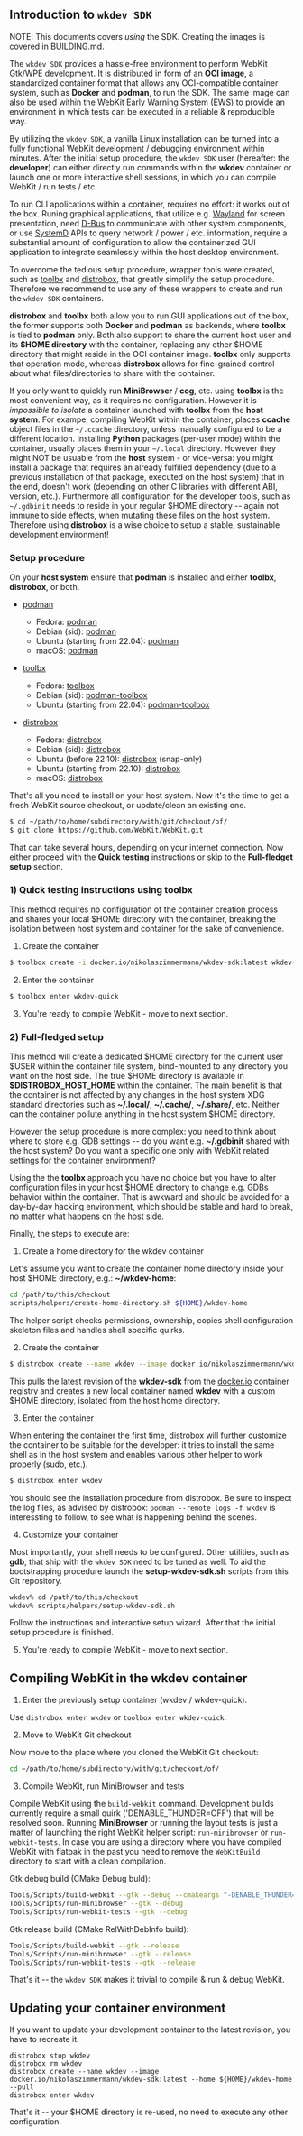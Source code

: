 ## Introduction to ``wkdev SDK``

NOTE: This documents covers _using_ the SDK. Creating the images is covered in BUILDING.md.

The ``wkdev SDK`` provides a hassle-free environment to perform WebKit Gtk/WPE development.
It is distributed in form of an **OCI image**, a standardized container format that allows
any OCI-compatible container system, such as **Docker** and **podman**, to run the SDK.
The same image can also be used within the WebKit Early Warning System (EWS) to provide
an environment in which tests can be executed in a reliable & reproducible way.

By utilizing the ``wkdev SDK``, a vanilla Linux installation can be turned into a fully
functional WebKit development / debugging environment within minutes. After the initial
setup procedure, the ``wkdev SDK`` user (hereafter: the **developer**) can either directly
run commands within the **wkdev** container or launch one or more interactive shell
sessions, in which you can compile WebKit / run tests / etc.

To run CLI applications within a container, requires no effort: it works out of the box.
Runing graphical applications, that utilize e.g. [Wayland](https://wayland.freedesktop.org)
for screen presentation, need [D-Bus](https://freedesktop.org/wiki/Software/dbus) to communicate
with other system components, or use [SystemD](https://freedesktop.org/wiki/Software/systemd)
APIs to query network / power / etc. information, require a substantial amount of configuration
to allow the containerized GUI application to integrate seamlessly within the host desktop
environment.

To overcome the tedious setup procedure, wrapper tools were created, such as [toolbx](https://containertoolbx.org)
and [distrobox](https://distrobox.privatedns.org), that greatly simplify the setup procedure.
Therefore we recommend to use any of these wrappers to create and run the ``wkdev SDK`` containers.

**distrobox** and **toolbx** both allow you to run GUI applications out of the box, the former supports
both **Docker** and **podman** as backends, where **toolbx** is tied to **podman** only. Both also support
to share the current host user and its **\$HOME directory** with the container, replacing any other
\$HOME directory that might reside in the OCI container image. **toolbx** only supports that operation mode,
whereas **distrobox** allows for fine-grained control about what files/directories to share with the container.

If you only want to quickly run **MiniBrowser** / **cog**, etc. using **toolbx** is the most convenient way,
as it requires no configuration. However it is *impossible to isolate* a container launched with **toolbx**
from the **host system**. For exampe, compiling WebKit within the container, places **ccache** object files
in the ``~/.ccache`` directory, unless manually configured to be a different location. Installing **Python**
packages (per-user mode) within the container, usually places them in your ``~/.local`` directory. However
they might NOT be usuable from the **host** system - or vice-versa: you might install a package that requires
an already fulfilled dependency (due to a previous installation of that package, executed on the host system)
that in the end, doesn't work (depending on other C libraries with different ABI, version, etc.).
Furthermore all configuration for the developer tools, such as ``~/.gdbinit`` needs to reside in your regular
\$HOME directory -- again not immune to side effects, when mutating these files on the host system. Therefore
using **distrobox** is a wise choice to setup a stable, sustainable development environment!

### Setup procedure

On your **host system** ensure that **podman** is installed and either **toolbx**, **distrobox**, or both.

* [podman](https://podman.io)
  * Fedora: [podman](https://packages.fedoraproject.org/pkgs/podman/podman)
  * Debian (sid): [podman](https://packages.debian.org/sid/podman)
  * Ubuntu (starting from 22.04): [podman](https://packages.ubuntu.com/jammy/podman)
  * macOS: [podman](https://formulae.brew.sh/formula/podman)

* [toolbx](https://containertoolbx.org)
  * Fedora: [toolbox](https://packages.fedoraproject.org/pkgs/toolbox/toolbox/)
  * Debian (sid): [podman-toolbox](https://packages.debian.org/sid/podman-toolbox)
  * Ubuntu (starting from 22.04): [podman-toolbox](https://packages.ubuntu.com/jammy/podman-toolbox)

* [distrobox](https://distrobox.privatedns.org)
  * Fedora: [distrobox](https://packages.fedoraproject.org/pkgs/distrobox/distrobox/)
  * Debian (sid): [distrobox](https://packages.debian.org/sid/distrobox)
  * Ubuntu (before 22.10): [distrobox](https://snapcraft.io/install/distrobox/ubuntu) (snap-only)
  * Ubuntu (starting from 22.10): [distrobox](https://packages.ubuntu.com/kinetic/distrobox)
  * macOS: [distrobox](https://formulae.brew.sh/formula/distrobox)

That's all you need to install on your host system. Now it's the time to get a fresh WebKit source
checkout, or update/clean an existing one.

```sh
$ cd ~/path/to/home/subdirectory/with/git/checkout/of/
$ git clone https://github.com/WebKit/WebKit.git
```

That can take several hours, depending on your internet connection.
Now either proceed with the **Quick testing** instructions or skip to the **Full-fledget setup**
section.

### 1) Quick testing instructions using **toolbx**

This method requires no configuration of the container creation process
and shares your local \$HOME directory with the container, breaking the isolation
between host system and container for the sake of convenience.

1. Create the container

```sh
$ toolbox create -i docker.io/nikolaszimmermann/wkdev-sdk:latest wkdev-quick
```

2. Enter the container

```sh
$ toolbox enter wkdev-quick
```

3. You're ready to compile WebKit - move to next section.

### 2) Full-fledged setup

This method will create a dedicated \$HOME directory for the current user \$USER
within the container file system, bind-mounted to any directory you want on the
host side. The true \$HOME directory is available in **\$DISTROBOX_HOST_HOME** within
the container. The main benefit is that the container is not affected by any changes
in the host system XDG standard directories such as **~/.local/**, **~/.cache/**,
**~/.share/**, etc. Neither can the container pollute anything in the host system
\$HOME directory.

However the setup procedure is more complex: you need to think about where to store
e.g. GDB settings -- do you want e.g. **~/.gdbinit** shared with the host system?
Do you want a specific one only with WebKit related settings for the container
environment?

Using the the **toolbx** approach you have no choice but you have to alter configuration
files in your host \$HOME directory to change e.g. GDBs behavior within the container.
That is awkward and should be avoided for a day-by-day hacking environment, which
should be stable and hard to break, no matter what happens on the host side.

Finally, the steps to execute are:

1. Create a home directory for the wkdev container

Let's assume you want to create the container home directory inside your host \$HOME
directory, e.g.: **~/wkdev-home**:

```sh
cd /path/to/this/checkout
scripts/helpers/create-home-directory.sh ${HOME}/wkdev-home
```

The helper script checks permissions, ownership, copies shell configuration skeleton
files and handles shell specific quirks.

2. Create the container

```sh
$ distrobox create --name wkdev --image docker.io/nikolaszimmermann/wkdev-sdk:latest --home ${HOME}/wkdev-home
```

This pulls the latest revision of the **wkdev-sdk** from the [docker.io](https://docker.io)
container registry and creates a new local container named **wkdev** with a custom \$HOME
directory, isolated from the host home directory.

3. Enter the container

When entering the container the first time, distrobox will further customize the container
to be suitable for the developer: it tries to install the same shell as in the host system
and enables various other helper to work properly (sudo, etc.).

```sh
$ distrobox enter wkdev
```

You should see the installation procedure from distrobox. Be sure to inspect the log files,
as advised by distrobox: ``podman --remote logs -f wkdev`` is interessting to follow, to
see what is happening behind the scenes.

4. Customize your container

Most importantly, your shell needs to be configured. Other utilities, such as **gdb**,
that ship with the ``wkdev SDK`` need to be tuned as well. To aid the bootstrapping
procedure launch the **setup-wkdev-sdk.sh** scripts from this Git repository.

```sh
wkdev% cd /path/to/this/checkout
wkdev% scripts/helpers/setup-wkdev-sdk.sh
```

Follow the instructions and interactive setup wizard. After that the initial setup
procedure is finished.

5. You're ready to compile WebKit - move to next section.

## Compiling WebKit in the wkdev container

1. Enter the previously setup container (wkdev / wkdev-quick).

Use ``distrobox enter wkdev`` or ``toolbox enter wkdev-quick``.

2. Move to WebKit Git checkout

Now move to the place where you cloned the WebKit Git checkout:

```sh
cd ~/path/to/home/subdirectory/with/git/checkout/of/
```

3. Compile WebKit, run MiniBrowser and tests

Compile WebKit using the ``build-webkit`` command. Development builds currently
require a small quirk ('DENABLE_THUNDER=OFF') that will be resolved soon.
Running **MiniBrowser** or running the layout tests is just a matter of
launching the right WebKit helper script: ``run-minibrowser`` or ``run-webkit-tests``. In
case you are using a directory where you have compiled WebKit with flatpak in the past
you need to remove the ``WebKitBuild`` directory to start with a clean compilation.

Gtk debug build (CMake Debug buld):

```sh
Tools/Scripts/build-webkit --gtk --debug --cmakeargs "-DENABLE_THUNDER=OFF"
Tools/Scripts/run-minibrowser --gtk --debug
Tools/Scripts/run-webkit-tests --gtk --debug
```

Gtk release build (CMake RelWithDebInfo build):

```sh
Tools/Scripts/build-webkit --gtk --release
Tools/Scripts/run-minibrowser --gtk --release
Tools/Scripts/run-webkit-tests --gtk --release
```

That's it -- the ``wkdev SDK`` makes it trivial to compile & run & debug WebKit.

## Updating your container environment

If you want to update your development container to the latest revision, you
have to recreate it.

```
distrobox stop wkdev
distrobox rm wkdev
distrobox create --name wkdev --image docker.io/nikolaszimmermann/wkdev-sdk:latest --home ${HOME}/wkdev-home --pull
distrobox enter wkdev
```

That's it -- your \$HOME directory is re-used, no need to execute any other configuration.
